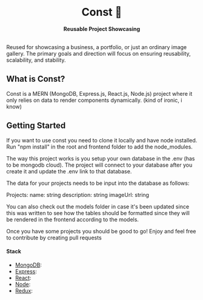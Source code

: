 <div align="center">
  <br>
  <h1>Const 🌱</h1>
  <strong>Reusable Project Showcasing</strong>
</div>
<br>

Reused for showcasing a business, a portfolio, or just an ordinary image gallery. The primary goals and direction will focus on
ensuring reusability, scalability, and stability.

## What is Const?

Const is a MERN (MongoDB, Express.js, React.js, Node.js) project where
it only relies on data to render components dynamically. (kind of ironic, i know)

## Getting Started

If you want to use const you need to clone it locally and have node installed. Run "npm install" in the root and frontend folder to add the node_modules. 

The way this project works is you setup your own database in the .env (has to be mongodb cloud). The project will connect to your database after you create it and update the .env link to that database.

The data for your projects needs to be input into the database as follows:

Projects:
name: string
description: string
imageUrl: string

You can also check out the models folder in case it's been updated since this was written to see how the tables should be formatted since they will be rendered in the frontend according to the models.

Once you have some projects you should be good to go! Enjoy and feel free to contribute by creating pull requests

#### Stack

- [MongoDB](https://www.mongodb.com/cloud): 
- [Express](https://expressjs.com/): 
- [React](https://react.dev/): 
- [Node](https://nodejs.org/en): 
- [Redux](https://redux-toolkit.js.org/): 
